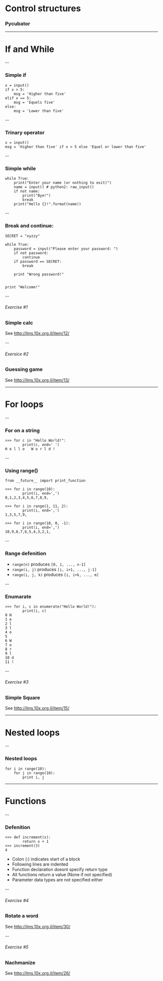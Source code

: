 <!-- .slide: data-background="img/puzzles.jpg" -->
# Control structures

### Pycubator

---

# If and While

--
### Simple if

    x = input()
    if x > 5:
        msg = 'Higher than five'
    elif x == 5:
        msg = 'Equels five'
    else:
        msg = 'Lower than five'

--
### Trinary operator

    x = input()
    msg = 'Higher than five' if x > 5 else 'Equel or lower than five'

--
### Simple while

    while True:
        print("Enter your name (or nothing to exit)")
        name = input() # python2: raw_input()
        if not name:
            print("Bye!")
            break
        print("Hello {}!".format(name))

--
### Break and continue:

    SECRET = "xyzzy"

    while True:
        password = input("Please enter your password: ")
        if not password:
            continue
        if password == SECRET:
            break

        print "Wrong password!"


    print "Welcome!"

--
###### Exercise #1
### Simple calc

See http://lms.10x.org.il/item/12/

--
###### Exersice #2
### Guessing game

See http://lms.10x.org.il/item/13/

---

# For loops

--
### For on a string

    >>> for c in "Hello World!":
            print(c, end=' ')
    H e l l o   W o r l d !

--
### Using range()

    from __future__ import print_function

    >>> for i in range(10):
            print(i, end=',')
    0,1,2,3,4,5,6,7,8,9,

    >>> for i in range(1, 11, 2):
            print(i, end=',')
    1,3,5,7,9,

    >>> for i in range(10, 0, -1):
            print(i, end=',')
    10,9,8,7,6,5,4,3,2,1,

--
### Range defenition

*   `range(n)` produces `[0, 1, ..., n-1]`
*   `range(i, j)` produces `[i, i+1, ..., j-1]`
*   `range(i, j, k)` produces `[i, i+k, ..., m]`

--
### Enumarate
    >>> for i, c in enumerate("Hello World!"):
            print(i, c)
    0 H
    1 e
    2 l
    3 l
    4 o
    5
    6 W
    7 o
    8 r
    9 l
    10 d
    11 !

--
###### Exercise #3
### Simple Square

See http://lms.10x.org.il/item/15/

---

# Nested loops

--
### Nested loops

    for i in range(10):
        for j in range(10):
            print i, j


---

# Functions

--
### Defenition

    >>> def increment(x):
            return x + 1
    >>> increment(3)
    4

*   Colon (:) indicates start of a block
*   Following lines are indented
*   Function declaration doesnt specify return type
*   All functions return a value (None if not specified)
*   Parameter data types are not specified either

--
###### Exercise #4
###  Rotate a word

See http://lms.10x.org.il/item/30/

--
###### Exercise #5
### Nachmanize

See http://lms.10x.org.il/item/26/

